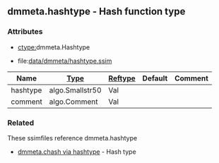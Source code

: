 ## dmmeta.hashtype - Hash function type


### Attributes
<a href="#attributes"></a>
* [ctype:](/txt/ssimdb/dmmeta/ctype.md)dmmeta.Hashtype

* file:[data/dmmeta/hashtype.ssim](/data/dmmeta/hashtype.ssim)

|Name|[Type](/txt/ssimdb/dmmeta/ctype.md)|[Reftype](/txt/ssimdb/dmmeta/reftype.md)|Default|Comment|
|---|---|---|---|---|
|hashtype|algo.Smallstr50|Val|
|comment|algo.Comment|Val|

### Related
<a href="#related"></a>
These ssimfiles reference dmmeta.hashtype

* [dmmeta.chash via hashtype](/txt/ssimdb/dmmeta/chash.md) - Hash type

